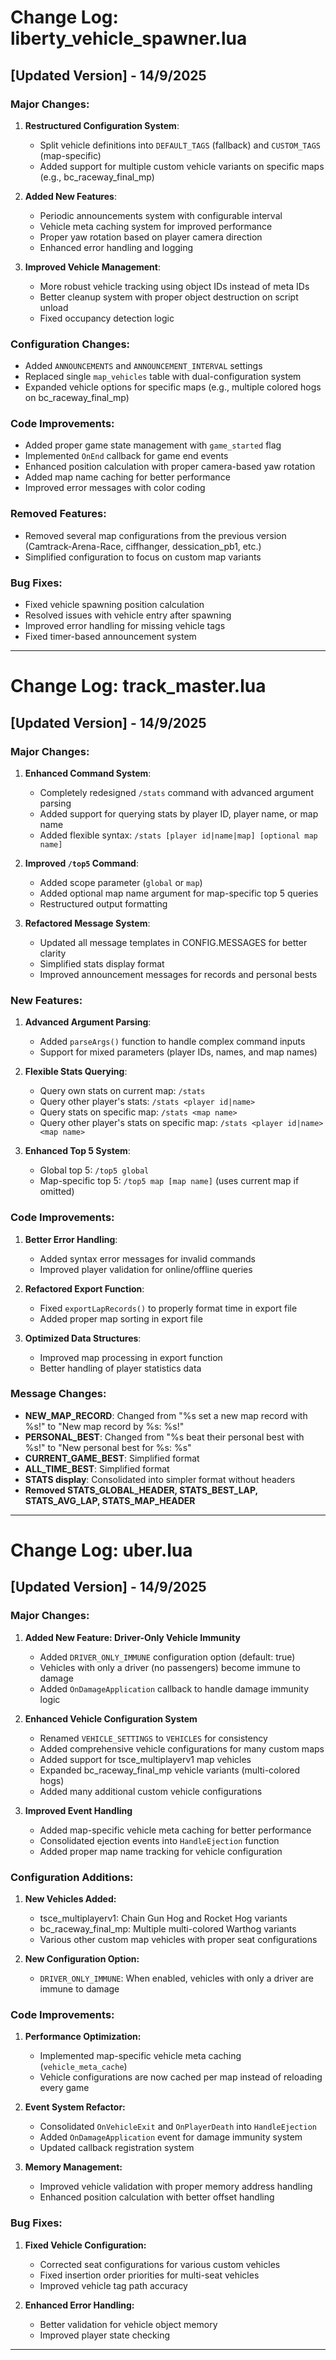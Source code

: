 # Change Log: liberty_vehicle_spawner.lua

## [Updated Version] - 14/9/2025

### Major Changes:

1. **Restructured Configuration System**:
    - Split vehicle definitions into `DEFAULT_TAGS` (fallback) and `CUSTOM_TAGS` (map-specific)
    - Added support for multiple custom vehicle variants on specific maps (e.g., bc_raceway_final_mp)

2. **Added New Features**:
    - Periodic announcements system with configurable interval
    - Vehicle meta caching system for improved performance
    - Proper yaw rotation based on player camera direction
    - Enhanced error handling and logging

3. **Improved Vehicle Management**:
    - More robust vehicle tracking using object IDs instead of meta IDs
    - Better cleanup system with proper object destruction on script unload
    - Fixed occupancy detection logic

### Configuration Changes:

- Added `ANNOUNCEMENTS` and `ANNOUNCEMENT_INTERVAL` settings
- Replaced single `map_vehicles` table with dual-configuration system
- Expanded vehicle options for specific maps (e.g., multiple colored hogs on bc_raceway_final_mp)

### Code Improvements:

- Added proper game state management with `game_started` flag
- Implemented `OnEnd` callback for game end events
- Enhanced position calculation with proper camera-based yaw rotation
- Added map name caching for better performance
- Improved error messages with color coding

### Removed Features:

- Removed several map configurations from the previous version (Camtrack-Arena-Race, ciffhanger, dessication_pb1, etc.)
- Simplified configuration to focus on custom map variants

### Bug Fixes:

- Fixed vehicle spawning position calculation
- Resolved issues with vehicle entry after spawning
- Improved error handling for missing vehicle tags
- Fixed timer-based announcement system

---

# Change Log: track_master.lua

## [Updated Version] - 14/9/2025

### Major Changes:

1. **Enhanced Command System**:
    - Completely redesigned `/stats` command with advanced argument parsing
    - Added support for querying stats by player ID, player name, or map name
    - Added flexible syntax: `/stats [player id|name|map] [optional map name]`

2. **Improved `/top5` Command**:
    - Added scope parameter (`global` or `map`)
    - Added optional map name argument for map-specific top 5 queries
    - Restructured output formatting

3. **Refactored Message System**:
    - Updated all message templates in CONFIG.MESSAGES for better clarity
    - Simplified stats display format
    - Improved announcement messages for records and personal bests

### New Features:

1. **Advanced Argument Parsing**:
    - Added `parseArgs()` function to handle complex command inputs
    - Support for mixed parameters (player IDs, names, and map names)

2. **Flexible Stats Querying**:
    - Query own stats on current map: `/stats`
    - Query other player's stats: `/stats <player id|name>`
    - Query stats on specific map: `/stats <map name>`
    - Query other player's stats on specific map: `/stats <player id|name> <map name>`

3. **Enhanced Top 5 System**:
    - Global top 5: `/top5 global`
    - Map-specific top 5: `/top5 map [map name]` (uses current map if omitted)

### Code Improvements:

1. **Better Error Handling**:
    - Added syntax error messages for invalid commands
    - Improved player validation for online/offline queries

2. **Refactored Export Function**:
    - Fixed `exportLapRecords()` to properly format time in export file
    - Added proper map sorting in export file

3. **Optimized Data Structures**:
    - Improved map processing in export function
    - Better handling of player statistics data

### Message Changes:

- **NEW_MAP_RECORD**: Changed from "%s set a new map record with %s!" to "New map record by %s: %s!"
- **PERSONAL_BEST**: Changed from "%s beat their personal best with %s!" to "New personal best for %s: %s"
- **CURRENT_GAME_BEST**: Simplified format
- **ALL_TIME_BEST**: Simplified format
- **STATS display**: Consolidated into simpler format without headers
- **Removed STATS_GLOBAL_HEADER, STATS_BEST_LAP, STATS_AVG_LAP, STATS_MAP_HEADER**

---

# Change Log: uber.lua

## [Updated Version] - 14/9/2025

### Major Changes:

1. **Added New Feature: Driver-Only Vehicle Immunity**
    - Added `DRIVER_ONLY_IMMUNE` configuration option (default: true)
    - Vehicles with only a driver (no passengers) become immune to damage
    - Added `OnDamageApplication` callback to handle damage immunity logic

2. **Enhanced Vehicle Configuration System**
    - Renamed `VEHICLE_SETTINGS` to `VEHICLES` for consistency
    - Added comprehensive vehicle configurations for many custom maps
    - Added support for tsce_multiplayerv1 map vehicles
    - Expanded bc_raceway_final_mp vehicle variants (multi-colored hogs)
    - Added many additional custom vehicle configurations

3. **Improved Event Handling**
    - Added map-specific vehicle meta caching for better performance
    - Consolidated ejection events into `HandleEjection` function
    - Added proper map name tracking for vehicle configuration

### Configuration Additions:

1. **New Vehicles Added:**
    - tsce_multiplayerv1: Chain Gun Hog and Rocket Hog variants
    - bc_raceway_final_mp: Multiple multi-colored Warthog variants
    - Various other custom map vehicles with proper seat configurations

2. **New Configuration Option:**
    - `DRIVER_ONLY_IMMUNE`: When enabled, vehicles with only a driver are immune to damage

### Code Improvements:

1. **Performance Optimization:**
    - Implemented map-specific vehicle meta caching (`vehicle_meta_cache`)
    - Vehicle configurations are now cached per map instead of reloading every game

2. **Event System Refactor:**
    - Consolidated `OnVehicleExit` and `OnPlayerDeath` into `HandleEjection`
    - Added `OnDamageApplication` event for damage immunity system
    - Updated callback registration system

3. **Memory Management:**
    - Improved vehicle validation with proper memory address handling
    - Enhanced position calculation with better offset handling

### Bug Fixes:

1. **Fixed Vehicle Configuration:**
    - Corrected seat configurations for various custom vehicles
    - Fixed insertion order priorities for multi-seat vehicles
    - Improved vehicle tag path accuracy

2. **Enhanced Error Handling:**
    - Better validation for vehicle object memory
    - Improved player state checking

---